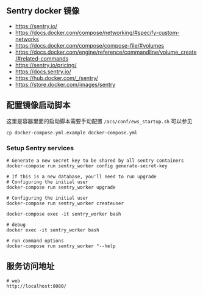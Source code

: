 ## Sentry docker 镜像

- https://sentry.io/
- https://docs.docker.com/compose/networking/#specify-custom-networks
- https://docs.docker.com/compose/compose-file/#volumes
- https://docs.docker.com/engine/reference/commandline/volume_create/#related-commands
- https://sentry.io/pricing/
- https://docs.sentry.io/
- https://hub.docker.com/_/sentry/
- https://store.docker.com/images/sentry

## 配置镜像启动脚本

这里是容器里面的启动脚本需要手动配置 `/acs/conf/ews_startup.sh` 可以参见

```shell
cp docker-compose.yml.example docker-compose.yml
```

### Setup Sentry services

```shell
# Generate a new secret key to be shared by all sentry containers
docker-compose run sentry_worker config generate-secret-key

# If this is a new database, you'll need to run upgrade
# Configuring the initial user
docker-compose run sentry_worker upgrade

# Configuring the initial user
docker-compose run sentry_worker createuser

docker-compose exec -it sentry_worker bash

# debug
docker exec -it sentry_worker bash

# run command options
docker-compose run sentry_worker "--help
```

## 服务访问地址

```shell
# web
http://localhost:8080/
```